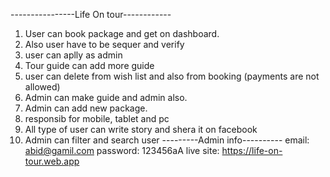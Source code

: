 ----------------Life On tour------------
1. User can book package and get on dashboard.
2. Also user have to be sequer and verify
3. user can aplly as admin
4. Tour guide can add more guide
5. user can delete from wish list and also from booking (payments are not allowed)
6. Admin can make guide and admin also.
7. Admin can add new package.
8. responsib for mobile, tablet and pc
9. All type of user can write story and shera it on facebook
10. Admin can filter and search user
---------Admin info----------
email: abid@gamil.com
password: 123456aA
live site: https://life-on-tour.web.app